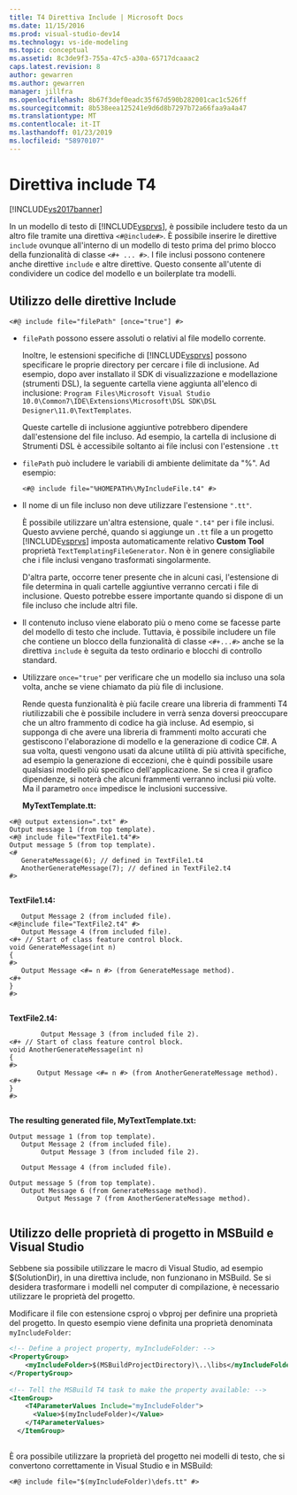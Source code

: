 ```yaml
---
title: T4 Direttiva Include | Microsoft Docs
ms.date: 11/15/2016
ms.prod: visual-studio-dev14
ms.technology: vs-ide-modeling
ms.topic: conceptual
ms.assetid: 8c3de9f3-755a-47c5-a30a-65717dcaaac2
caps.latest.revision: 8
author: gewarren
ms.author: gewarren
manager: jillfra
ms.openlocfilehash: 8b67f3def0eadc35f67d590b282001cac1c526ff
ms.sourcegitcommit: 8b538eea125241e9d6d8b7297b72a66faa9a4a47
ms.translationtype: MT
ms.contentlocale: it-IT
ms.lasthandoff: 01/23/2019
ms.locfileid: "58970107"
---
```

# <a name="t4-include-directive"></a>Direttiva include T4
[!INCLUDE[vs2017banner](../includes/vs2017banner.md)]

In un modello di testo di [!INCLUDE[vsprvs](../includes/vsprvs-md.md)], è possibile includere testo da un altro file tramite una direttiva `<#@include#>`. È possibile inserire le direttive `include` ovunque all'interno di un modello di testo prima del primo blocco della funzionalità di classe `<#+ ... #>`. I file inclusi possono contenere anche direttive `include` e altre direttive. Questo consente all'utente di condividere un codice del modello e un boilerplate tra modelli.  
  
## <a name="using-include-directives"></a>Utilizzo delle direttive Include  
  
```  
<#@ include file="filePath" [once="true"] #>  
```  
  
- `filePath` possono essere assoluti o relativi al file modello corrente.  
  
   Inoltre, le estensioni specifiche di [!INCLUDE[vsprvs](../includes/vsprvs-md.md)] possono specificare le proprie directory per cercare i file di inclusione. Ad esempio, dopo aver installato il SDK di visualizzazione e modellazione (strumenti DSL), la seguente cartella viene aggiunta all'elenco di inclusione: `Program Files\Microsoft Visual Studio 10.0\Common7\IDE\Extensions\Microsoft\DSL SDK\DSL Designer\11.0\TextTemplates`.  
  
   Queste cartelle di inclusione aggiuntive potrebbero dipendere dall'estensione del file incluso. Ad esempio, la cartella di inclusione di Strumenti DSL è accessibile soltanto ai file inclusi con l'estensione `.tt`  
  
- `filePath` può includere le variabili di ambiente delimitate da "%". Ad esempio:  
  
  ```  
  <#@ include file="%HOMEPATH%\MyIncludeFile.t4" #>  
  ```  
  
- Il nome di un file incluso non deve utilizzare l'estensione `".tt"`.  
  
   È possibile utilizzare un'altra estensione, quale `".t4"` per i file inclusi. Questo avviene perché, quando si aggiunge un `.tt` file a un progetto [!INCLUDE[vsprvs](../includes/vsprvs-md.md)] imposta automaticamente relativo **Custom Tool** proprietà `TextTemplatingFileGenerator`. Non è in genere consigliabile che i file inclusi vengano trasformati singolarmente.  
  
   D'altra parte, occorre tener presente che in alcuni casi, l'estensione di file determina in quali cartelle aggiuntive verranno cercati i file di inclusione. Questo potrebbe essere importante quando si dispone di un file incluso che include altri file.  
  
- Il contenuto incluso viene elaborato più o meno come se facesse parte del modello di testo che include. Tuttavia, è possibile includere un file che contiene un blocco della funzionalità di classe `<#+...#>` anche se la direttiva `include` è seguita da testo ordinario e blocchi di controllo standard.  
  
- Utilizzare `once="true"` per verificare che un modello sia incluso una sola volta, anche se viene chiamato da più file di inclusione.  
  
   Rende questa funzionalità è più facile creare una libreria di frammenti T4 riutilizzabili che è possibile includere in verrà senza doversi preoccupare che un altro frammento di codice ha già incluse.  Ad esempio, si supponga di che avere una libreria di frammenti molto accurati che gestiscono l'elaborazione di modello e la generazione di codice C#.  A sua volta, questi vengono usati da alcune utilità di più attività specifiche, ad esempio la generazione di eccezioni, che è quindi possibile usare qualsiasi modello più specifico dell'applicazione. Se si crea il grafico dipendenze, si noterà che alcuni frammenti verranno inclusi più volte. Ma il parametro `once` impedisce le inclusioni successive.  
  
  **MyTextTemplate.tt:**  
  
```  
<#@ output extension=".txt" #>  
Output message 1 (from top template).  
<#@ include file="TextFile1.t4"#>  
Output message 5 (from top template).  
<#  
   GenerateMessage(6); // defined in TextFile1.t4  
   AnotherGenerateMessage(7); // defined in TextFile2.t4  
#>  
  
```  
  
 **TextFile1.t4:**  
  
```  
   Output Message 2 (from included file).  
<#@include file="TextFile2.t4" #>  
   Output Message 4 (from included file).  
<#+ // Start of class feature control block.  
void GenerateMessage(int n)  
{  
#>  
   Output Message <#= n #> (from GenerateMessage method).  
<#+  
}  
#>  
  
```  
  
 **TextFile2.t4:**  
  
```  
        Output Message 3 (from included file 2).  
<#+ // Start of class feature control block.  
void AnotherGenerateMessage(int n)  
{  
#>  
       Output Message <#= n #> (from AnotherGenerateMessage method).  
<#+  
}  
#>  
  
```  
  
 **The resulting generated file, MyTextTemplate.txt:**  
  
```  
Output message 1 (from top template).  
   Output Message 2 (from included file).  
        Output Message 3 (from included file 2).  
  
   Output Message 4 (from included file).  
  
Output message 5 (from top template).  
   Output Message 6 (from GenerateMessage method).  
       Output Message 7 (from AnotherGenerateMessage method).  
  
```  
  
##  <a name="msbuild"></a> Utilizzo delle proprietà di progetto in MSBuild e Visual Studio  
 Sebbene sia possibile utilizzare le macro di Visual Studio, ad esempio $(SolutionDir), in una direttiva include, non funzionano in MSBuild. Se si desidera trasformare i modelli nel computer di compilazione, è necessario utilizzare le proprietà del progetto.  
  
 Modificare il file con estensione csproj o vbproj per definire una proprietà del progetto. In questo esempio viene definita una proprietà denominata `myIncludeFolder`:  
  
```xml  
<!-- Define a project property, myIncludeFolder: -->  
<PropertyGroup>  
    <myIncludeFolder>$(MSBuildProjectDirectory)\..\libs</myIncludeFolder>  
</PropertyGroup>  
  
<!-- Tell the MSBuild T4 task to make the property available: -->  
<ItemGroup>  
    <T4ParameterValues Include="myIncludeFolder">  
      <Value>$(myIncludeFolder)</Value>  
    </T4ParameterValues>  
  </ItemGroup>  
  
```  
  
 È ora possibile utilizzare la proprietà del progetto nei modelli di testo, che si convertono correttamente in Visual Studio e in MSBuild:  
  
```  
<#@ include file="$(myIncludeFolder)\defs.tt" #>  
```
